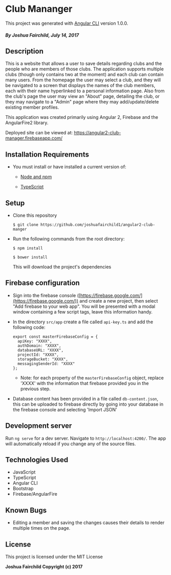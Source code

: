# Club Mananger

This project was generated with [Angular CLI](https://github.com/angular/angular-cli) version 1.0.0.

##### By **Joshua Fairchild, July 14, 2017**

## Description

This is a website that allows a user to save details regarding clubs and the people who are members of those clubs. The application supports multiple clubs (though only contains two at the moment) and each club can contain many users. From the homepage the user may select a club, and they will be navigated to a screen that displays the names of the club members, each with their name hyperlinked to a personal information page. Also from the club's page the user may view an "About" page, detailing the club, or they may navigate to a "Admin" page where they may add/update/delete existing member profiles.

This application was created primarily using Angular 2, Firebase and the AngularFire2 library.

Deployed site can be viewed at: https://angular2-club-manager.firebaseapp.com/

## Installation Requirements

* You must install or have installed a current version of:

  * [Node and npm](https://nodejs.org/en/)

  * [TypeScript](https://www.typescriptlang.org/#download-links)

## Setup

* Clone this repository

  `$ git clone https://github.com/joshuafairchild1/angular2-club-manger`


* Run the following commands from the root directory:

  `$ npm install`

  `$ bower install`

  This will download the project's dependencies

## Firebase configuration

* Sign into the firebase console ([https://firebase.google.com/](https://firebase.google.com/)) and create a new project, then select "Add firebase to your web app". You will be presented with a modal window containing a few script tags, leave this information handy.

* In the directory `src/app` create a file called `api-key.ts` and add the following code:

  ```
  export const masterFirebaseConfig = {
    apiKey: "XXXX",
    authDomain: "XXXX",
    databaseURL: "XXXX",
    projectId: "XXXX",
    storageBucket: "XXXX",
    messagingSenderId: "XXXX"
  };

  ```
  * Note: for each property of the `masterFirebaseConfig` object, replace 'XXXX' with the information that firebase provided you in the previous step.


* Database content has been provided in a file called `db-content.json`, this can be uploaded to firebase directly by going into your database in the firebase console and selecting 'Import JSON'

## Development server

Run `ng serve` for a dev server. Navigate to `http://localhost:4200/`. The app will automatically reload if you change any of the source files.

## Technologies Used

* JavaScript
* TypeScript
* Angular CLI
* Bootstrap
* Firebase/AngularFire

## Known Bugs

* Editing a member and saving the changes causes their details to render multiple times on the page.

## License

This project is licensed under the MIT License

**Joshua Fairchild Copyright (c) 2017**
